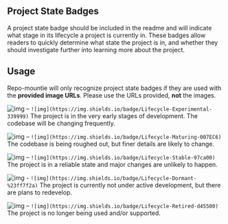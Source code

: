 ## Project State Badges

A project state badge should be included in the readme and will indicate what stage in its lifecycle a project is currently in. These badges allow readers to quickly determine what state the project is in, and whether they should investigate further into learning more about the project.

## Usage

Repo-mountie will only recognize project state badges if they are used with the **provided image URLs**. Please use the URLs provided, **not** the images.

![img](https://img.shields.io/badge/Lifecycle-Experimental-339999) – ```![img](https://img.shields.io/badge/Lifecycle-Experimental-339999)```
The project is in the very early stages of development. The codebase will be changing frequently.


![img](https://img.shields.io/badge/Lifecycle-Maturing-007EC6) – ```![img](https://img.shields.io/badge/Lifecycle-Maturing-007EC6)```
The codebase is being roughed out, but finer details are likely to change.


![img](https://img.shields.io/badge/Lifecycle-Stable-97ca00) – ```![img](https://img.shields.io/badge/Lifecycle-Stable-97ca00)```
The project is in a reliable state and major changes are unlikely to happen.


![img](https://img.shields.io/badge/Lifecycle-Dormant-%23ff7f2a) - ```![img](https://img.shields.io/badge/Lifecycle-Dormant-%23ff7f2a)```
The project is currently not under active development, but there are plans to redevelop.


![img](https://img.shields.io/badge/Lifecycle-Retired-d45500) –  ```![img](https://img.shields.io/badge/Lifecycle-Retired-d45500)```
The project is no longer being used and/or supported.


